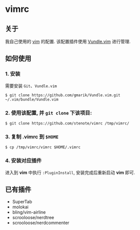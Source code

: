 # vimrc

## 关于

我自己使用的 [vim](http://www.vim.org) 的配置. 该配置插件使用 [Vundle.vim](https://github.com/gmarik/Vundle.vim) 进行管理.

## 如何使用

### 1. 安装

需要安装 `Git`、`Vundle.vim`

```
$ git clone https://github.com/gmarik/Vundle.vim.git ~/.vim/bundle/Vundle.vim
```

### 2. 使用该配置, 并 `git clone` 下该项目:

```
$ git clone https://github.com/stenote/vimrc /tmp/vimrc/
```

### 3. 复制 .vimrc 到 `$HOME`

```
$ cp /tmp/vimrc/vimrc $HOME/.vimrc
```

### 4. 安装对应插件

进入到 **vim** 中执行 `:PluginInstall`, 安装完成后重新启动 **vim** 即可.

## 已有插件

* SuperTab
* molokai
* bling/vim-airline
* scrooloose/nerdtree
* scrooloose/nerdcommenter
